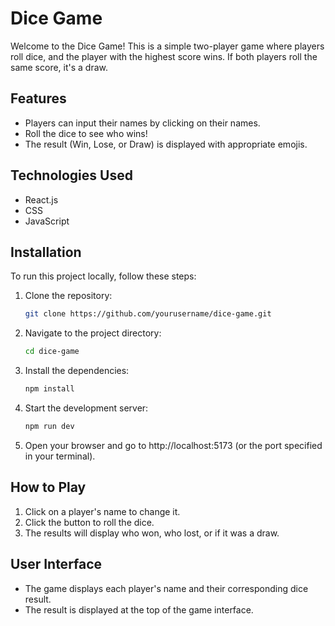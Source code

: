 # Dice Game

Welcome to the Dice Game! This is a simple two-player game where players roll dice, and the player with the highest score wins. If both players roll the same score, it's a draw.

## Features

- Players can input their names by clicking on their names.
- Roll the dice to see who wins!
- The result (Win, Lose, or Draw) is displayed with appropriate emojis.

## Technologies Used

- React.js
- CSS
- JavaScript

## Installation

To run this project locally, follow these steps:

1. Clone the repository:

   ```bash
   git clone https://github.com/yourusername/dice-game.git
   ```

2. Navigate to the project directory:

   ```bash
   cd dice-game
   ```

3. Install the dependencies:

   ```bash
   npm install
   ```

4. Start the development server:

   ```bash
   npm run dev
   ```

5. Open your browser and go to http://localhost:5173 (or the port specified in your terminal).

## How to Play

1. Click on a player's name to change it.
2. Click the button to roll the dice.
3. The results will display who won, who lost, or if it was a draw.

## User Interface

- The game displays each player's name and their corresponding dice result.
- The result is displayed at the top of the game interface.
